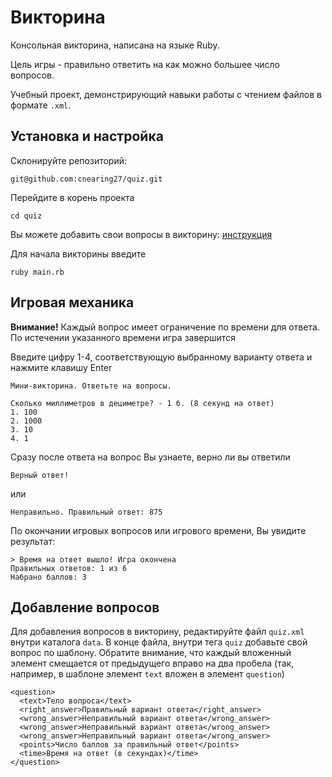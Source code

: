 # Викторина

Консольная викторина, написана на языке Ruby.

Цель игры - правильно ответить на как можно большее число вопросов.

Учебный проект, демонстрирующий навыки работы с чтением файлов в формате `.xml`.

## Установка и настройка

Склонируйте репозиторий:

    git@github.com:cnearing27/quiz.git

Перейдите в корень проекта

    cd quiz
    
Вы можете добавить свои вопросы в викторину: [инструкция](https://github.com/cnearing27/quiz/edit/main/README.md#%D0%B4%D0%BE%D0%B1%D0%B0%D0%B2%D0%BB%D0%B5%D0%BD%D0%B8%D0%B5-%D0%B2%D0%BE%D0%BF%D1%80%D0%BE%D1%81%D0%BE%D0%B2)

Для начала викторины введите

    ruby main.rb
    
## Игровая механика

**Внимание!** Каждый вопрос имеет ограничение по времени для ответа. По истечении указанного времени игра завершится

Введите цифру 1-4, соответствующую выбранному варианту ответа и нажмите клавишу Enter

```
Мини-викторина. Ответьте на вопросы.

Сколько миллиметров в дециметре? - 1 б. (8 секунд на ответ)
1. 100
2. 1000
3. 10
4. 1
```

Сразу после ответа на вопрос Вы узнаете, верно ли вы ответили

    Верный ответ!
    
или

    Неправильно. Правильный ответ: 875

По окончании игровых вопросов или игрового времени, Вы увидите результат:

```
> Время на ответ вышло! Игра окончена
Правильных ответов: 1 из 6
Набрано баллов: 3
```

## Добавление вопросов

Для добавления вопросов в викторину, редактируйте файл `quiz.xml` внутри каталога `data`. В конце файла, внутри тега `quiz` добавьте свой вопрос по шаблону. Обратите внимание, что каждый вложенный элемент смещается от предыдущего вправо на два пробела (так, например, в шаблоне элемент `text` вложен в элемент `question`)

```
<question>
  <text>Тело вопроса</text>
  <right_answer>Правильный вариант ответа</right_answer>
  <wrong_answer>Неправильный вариант ответа</wrong_answer>
  <wrong_answer>Неправильный вариант ответа</wrong_answer>
  <wrong_answer>Неправильный вариант ответа</wrong_answer>
  <points>Число баллов за правильный ответ</points>
  <time>Время на ответ (в секундах)</time>
</question>
```
